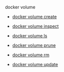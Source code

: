 docker volume


<!--
This page is automatically generated from Docker's source code. If you want to
suggest a change to the text that appears here, open a ticket or pull request
in the source repository on GitHub:

https://github.com/docker/cli
-->



- [docker volume create](https://docs.docker.com/reference/cli/docker/volume/create/)

- [docker volume inspect](https://docs.docker.com/reference/cli/docker/volume/inspect/)

- [docker volume ls](https://docs.docker.com/reference/cli/docker/volume/ls/)

- [docker volume prune](https://docs.docker.com/reference/cli/docker/volume/prune/)

- [docker volume rm](https://docs.docker.com/reference/cli/docker/volume/rm/)

- [docker volume update](https://docs.docker.com/reference/cli/docker/volume/update/)
